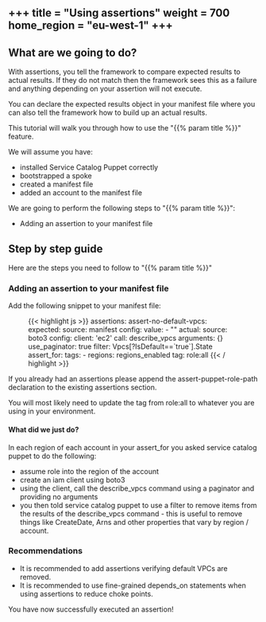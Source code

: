 +++
title = "Using assertions"
weight = 700
home_region = "eu-west-1"
+++
---

## What are we going to do?

With assertions, you tell the framework to compare expected results to actual results.  If they do not match then the
framework sees this as a failure and anything depending on your assertion will not execute.

You can declare the expected results object in your manifest file where you can also tell the framework how to build up
an actual results.

This tutorial will walk you through how to use the "{{% param title %}}" feature.

We will assume you have:
 
 - installed Service Catalog Puppet correctly
 - bootstrapped a spoke
 - created a manifest file
 - added an account to the manifest file
 
We are going to perform the following steps to "{{% param title %}}":

- Adding an assertion to your manifest file

## Step by step guide

Here are the steps you need to follow to "{{% param title %}}"

### Adding an assertion to your manifest file

Add the following snippet to your manifest file:

 <figure>
  {{< highlight js >}}
assertions:
  assert-no-default-vpcs:
    expected:
      source: manifest
      config:
        value:
          - ""
    actual:
      source: boto3
      config:
        client: 'ec2'
        call: describe_vpcs
        arguments: {}
        use_paginator: true
        filter: Vpcs[?IsDefault==`true`].State
    assert_for:
      tags:
        - regions: regions_enabled
          tag: role:all  
  {{< / highlight >}}
 </figure>

If you already had an assertions please append the assert-puppet-role-path declaration to the existing assertions 
section.

You will most likely need to update the tag from role:all to whatever you are using in your environment.

#### What did we just do?

In each region of each account in your assert_for you asked service catalog puppet to do the following:

- assume role into the region of the account
- create an iam client using boto3
- using the client, call the describe_vpcs command using a paginator and providing no arguments
- you then told service catalog puppet to use a filter to remove items from the results of the describe_vpcs command - this
  is useful to remove things like CreateDate, Arns and other properties that vary by region / account.
  

### Recommendations 
- It is recommended to add assertions verifying default VPCs are removed.
- It is recommended to use fine-grained depends_on statements when using assertions to reduce choke points.  

You have now successfully executed an assertion!
